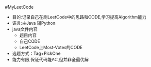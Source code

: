 #MyLeetCode

* 目的:记录自己在刷LeetCode中的思路和CODE,学习提高Algorithm能力
* 语言:主Java 辅Python
* java文件内容
    * 题目内容
    * 自己CODE
    * LeetCode上Most-Votes的CODE
* 选题方式：Tag+PickOne  
* 能力有限,保证代码能AC,但并非全最优解

